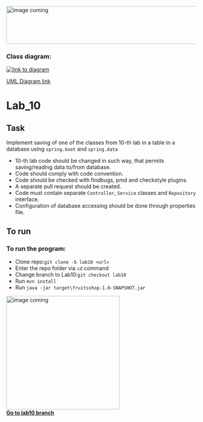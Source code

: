 <img src="https://encrypted-tbn0.gstatic.com/images?q=tbn:ANd9GcSNIpvMrNHbqDsOI3lSQCsIu-PEYa1O1weLuA&usqp=CAU" alt="image coming" width="1200" height ="100"/> <br>


### Class diagram:

<a href="https://drive.google.com/file/d/1YVd56iuDgkppQ48XoEcpEXYJo6nriDio/view?usp=sharing">
<img src="https://softlist.com.ua/upload/resize_cache/iblock/abc/219_219_140cd750bba9870f18aada2478b24840a/drawio.jpg" alt="link to diagram">
<p><figcaption> UML Diagram link </figcaption></p>
</a>

# Lab_10

## Task

Implement saving of one of the classes from 10-th lab in a table in a database using `spring.boot` and `spring.data`

- 10-th lab code should be changed in such way, that permits saving/reading data to/from database.
- Code should comply with code convention.
- Code should be checked with findbugs, pmd and checkstyle plugins.
- A separate pull request should be created.
- Code must contain separate `Controller`, `Service` classes and `Repository` interface.
- Configuration of database accessing should be done through properties file.

## To run
### To run the program:

- Clone repo:`git clone -b lab10 <url>`
- Enter the repo folder via `cd` command
- Change branch to Lab10:`git checkout lab10`
- Run `mvn install`
- Run `java -jar target\fruitsshop-1.0-SNAPSHOT.jar`


<a href="https://github.com/Pashtetollo/Lab8/pull/3">
<img src="https://i0.wp.com/www.wishlovequotes.com/wp-content/uploads/2020/09/have-a-good-day-meme-1.jpg" alt="image coming" width="300" height ="300"/> <br>
<figcaption> <b> Go to lab10 branch </b> </figcaption>
</a>